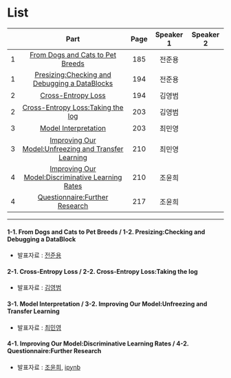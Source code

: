# List
| | Part | Page | Speaker 1 | Speaker 2 |
|:-:|:-----:|:----:|:---------:|:---------:|
|1|[From Dogs and Cats to Pet Breeds](#1-1)|185|전준용| |
|1|[Presizing:Checking and Debugging a DataBlocks](#1-2)|194|전준용| |
|2|[Cross-Entropy Loss](#2-1)|194|김영범| |
|2|[Cross-Entropy Loss:Taking the log](#2-2)|203|김영범| |
|3|[Model Interpretation](#3-1)|203|최민영| |
|3|[Improving Our Model:Unfreezing and Transfer Learning](#3-2)|210|최민영| |
|4|[Improving Our Model:Discriminative Learning Rates](#4-1)|210|조윤희| |
|4|[Questionnaire:Further Research](#4-2)|217|조윤희| |



---

<div id="1-1"></div>
<div id="1-2"></div>

#### 1-1. From Dogs and Cats to Pet Breeds / 1-2. Presizing:Checking and Debugging a DataBlock
* 발표자료 : [전준용]()

    

<div id="2-1"></div>
<div id="2-2"></div>
    
#### 2-1. Cross-Entropy Loss / 2-2. Cross-Entropy Loss:Taking the log
* 발표자료 : [김영범]()
    


<div id="3-1"></div>
<div id="3-2"></div>

#### 3-1. Model Interpretation / 3-2. Improving Our Model:Unfreezing and Transfer Learning
* 발표자료 : [최민영]()
    




<div id="4-1"></div>
<div id="4-2"></div>

#### 4-1. Improving Our Model:Discriminative Learning Rates / 4-2. Questionnaire:Further Research
* 발표자료 : [조윤희](5th_Week_Sun_04_조윤희.pdf), [ipynb](5th_Week_Sun_04_조윤희.ipynb)
    